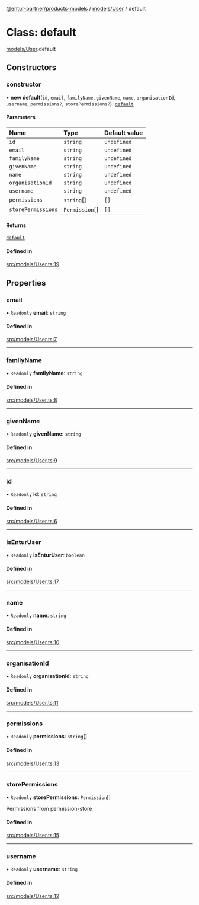 [@entur-partner/products-models](../README.md) / [models/User](../modules/models_User.md) / default

# Class: default

[models/User](../modules/models_User.md).default

## Constructors

### constructor

• **new default**(`id`, `email`, `familyName`, `givenName`, `name`, `organisationId`, `username`, `permissions?`, `storePermissions?`): [`default`](models_User.default.md)

#### Parameters

| Name | Type | Default value |
| :------ | :------ | :------ |
| `id` | `string` | `undefined` |
| `email` | `string` | `undefined` |
| `familyName` | `string` | `undefined` |
| `givenName` | `string` | `undefined` |
| `name` | `string` | `undefined` |
| `organisationId` | `string` | `undefined` |
| `username` | `string` | `undefined` |
| `permissions` | `string`[] | `[]` |
| `storePermissions` | `Permission`[] | `[]` |

#### Returns

[`default`](models_User.default.md)

#### Defined in

[src/models/User.ts:19](https://github.com/entur/products-models/blob/main/src/models/User.ts#L19)

## Properties

### email

• `Readonly` **email**: `string`

#### Defined in

[src/models/User.ts:7](https://github.com/entur/products-models/blob/main/src/models/User.ts#L7)

___

### familyName

• `Readonly` **familyName**: `string`

#### Defined in

[src/models/User.ts:8](https://github.com/entur/products-models/blob/main/src/models/User.ts#L8)

___

### givenName

• `Readonly` **givenName**: `string`

#### Defined in

[src/models/User.ts:9](https://github.com/entur/products-models/blob/main/src/models/User.ts#L9)

___

### id

• `Readonly` **id**: `string`

#### Defined in

[src/models/User.ts:6](https://github.com/entur/products-models/blob/main/src/models/User.ts#L6)

___

### isEnturUser

• `Readonly` **isEnturUser**: `boolean`

#### Defined in

[src/models/User.ts:17](https://github.com/entur/products-models/blob/main/src/models/User.ts#L17)

___

### name

• `Readonly` **name**: `string`

#### Defined in

[src/models/User.ts:10](https://github.com/entur/products-models/blob/main/src/models/User.ts#L10)

___

### organisationId

• `Readonly` **organisationId**: `string`

#### Defined in

[src/models/User.ts:11](https://github.com/entur/products-models/blob/main/src/models/User.ts#L11)

___

### permissions

• `Readonly` **permissions**: `string`[]

#### Defined in

[src/models/User.ts:13](https://github.com/entur/products-models/blob/main/src/models/User.ts#L13)

___

### storePermissions

• `Readonly` **storePermissions**: `Permission`[]

Permissions from permission-store

#### Defined in

[src/models/User.ts:15](https://github.com/entur/products-models/blob/main/src/models/User.ts#L15)

___

### username

• `Readonly` **username**: `string`

#### Defined in

[src/models/User.ts:12](https://github.com/entur/products-models/blob/main/src/models/User.ts#L12)
